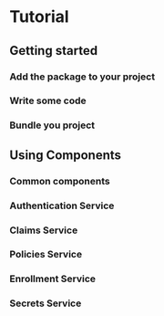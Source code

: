 # Tutorial

## Getting started

### Add the package to your project

### Write some code

### Bundle you project

## Using Components 

### Common components

### Authentication Service

### Claims Service

### Policies Service

### Enrollment Service

### Secrets Service
